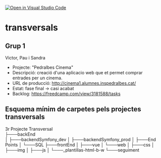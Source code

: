 [![Open in Visual Studio Code](https://classroom.github.com/assets/open-in-vscode-f059dc9a6f8d3a56e377f745f24479a46679e63a5d9fe6f495e02850cd0d8118.svg)](https://classroom.github.com/online_ide?assignment_repo_id=7459905&assignment_repo_type=AssignmentRepo)
# transversals

## Grup 1
 Victor, Pau i Sandra
 * Projecte: "Pedralbes Cinema"
 * Descripció: creació d'una aplicacio web que et permet comprar entrades per un cinema.
 * URL de producció: http://cinema1.alumnes.inspedralbes.cat/
 * Estat: fase final -> casi acabat
 * Backlog: https://freedcamp.com/view/3181588/tasks


## Esquema mínim de carpetes pels projectes transversals

3r Projecte Transversal \
├───backEnd \
│   ├───backendSymfony_dev
│   ├───backendSymfony_prod
│   ├───End Points
│   └───SQL
├───frontEnd
│   ├───vue
│   └───web
│       ├───css
│       ├───img
│       ├───js
│       └───_plantillas-html-b-w
└───seguiment

